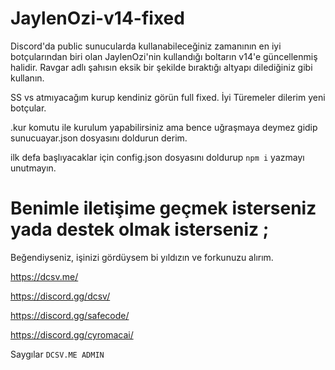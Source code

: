 # JaylenOzi-v14-fixed

Discord'da public sunucularda kullanabileceğiniz zamanının en iyi botçularından biri olan JaylenOzi'nin kullandığı boltarın v14'e güncellenmiş halidir. Ravgar adlı şahısın eksik bir şekilde bıraktığı altyapı dilediğiniz gibi kullanın.

SS vs atmıyacağım kurup kendiniz görün full fixed. İyi Türemeler dilerim yeni botçular.

.kur komutu ile kurulum yapabilirsiniz ama bence uğraşmaya deymez gidip sunucuayar.json dosyasını doldurun derim.

ilk defa başlıyacaklar için config.json dosyasını doldurup `npm i` yazmayı unutmayın.

# Benimle iletişime geçmek isterseniz yada destek olmak isterseniz ;

Beğendiyseniz, işinizi gördüysem bi yıldızın ve forkunuzu alırım.

https://dcsv.me/

https://discord.gg/dcsv/

https://discord.gg/safecode/

https://discord.gg/cyromacai/

Saygılar `DCSV.ME ADMIN`
